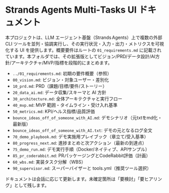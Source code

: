 # Strands Agents Multi‑Tasks UI ドキュメント

本プロジェクトは、LLM エージェント基盤（Strands Agents）上で複数の外部 CLI ツールを並列・協調実行し、その実行状況・入力・出力・メトリクスを可視化する UI を提供します。概要要件はルートの `01_requirements.md` に記載されています。本フォルダでは、その拡張版としてビジョン/PRD/データ設計/AI方針/アーキテクチャ/MVP/指標を段階的にまとめます。

- `../01_requirements.md`: 初期の要件概要（参照）
- `00_vision.md`: ビジョン・対象ユーザー・差別化
- `10_prd.md`: PRD（課題/目標/要件/ストーリー）
- `20_data_ai.md`: データ収集/スキーマと AI 方針
- `30_architecture.md`: 全体アーキテクチャと実行フロー
- `40_mvp.md`: MVP 範囲・タイムライン・受け入れ基準
- `50_metrics.md`: KPI/ヘルス指標/品質評価
- `bounce_ideas_off_of_someone_with_AI.md`: デモシナリオ（元txtをmd化・最新版）
- `bounce_ideas_off_of_someone_with_AI.txt`: デモの元となるログ全文
- `70_demo_playbook.md`: デモ実施用プレイブック（章立て/受入基準）
- `80_progress_next.md`: 進捗まとめと次アクション（最新の到達点）
- `75_demo_run.md`: デモ実行手順（Docker/ネイティブ、APIサンプル）
- `85_pr_coderabbit.md`: PRパッケージングとCodeRabbit評価（計画）
- `60_wbs.md`: 実装タスク分解（WBS）
 - `90_supervisor.md`: スーパーバイザーと tools.yml（推奨ツール選択）

ドキュメントは会話に応じて更新します。未確定箇所は「要検討」「要ヒアリング」として残します。
